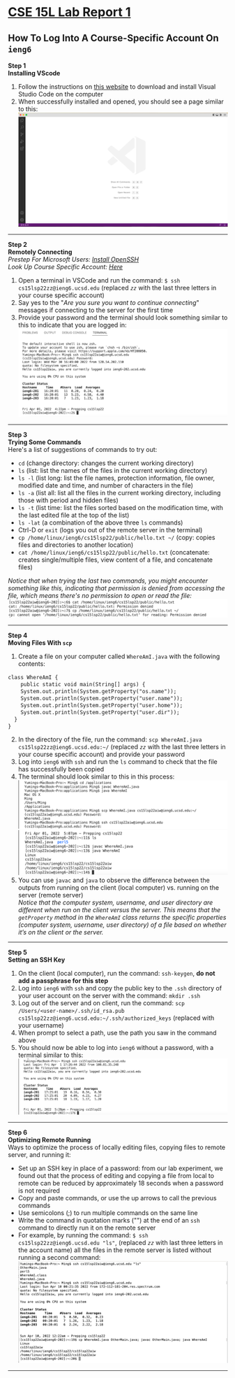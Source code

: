 # [CSE 15L Lab Report 1](https://yuming73.github.io/cse15l-lab-reports/lab-report-1-week-2.html)  
## How To Log Into A Course-Specific Account On `ieng6`     
    
**Step 1**   
**Installing VScode**     
1. Follow the instructions on [this website](https://code.visualstudio.com/) to download and install Visual Studio Code on the computer   
2. When successfully installed and opened, you should see a page similar to this:   
![installing vscode](lab1_screenshot1.png)    

---

**Step 2**   
**Remotely Connecting**  
*Prestep For Microsoft Users: [Install OpenSSH](https://docs.microsoft.com/en-us/windows-server/administration/openssh/openssh_install_firstuse)*    
*Look Up Course Specific Account: [Here](https://sdacs.ucsd.edu/~icc/index.php)*    
1. Open a terminal in VSCode and run the command: `$ ssh cs15lsp22zz@ieng6.ucsd.edu` (replaced *`zz`* with the last three letters in your course specific account)  
2. Say yes to the "*Are you sure you want to continue connecting*" messages if connecting to the server for the first time  
3. Provide your password and the terminal should look something similar to this to indicate that you are logged in:  
![remotely connecting](lab1_screenshot3.png)   

---

**Step 3**  
**Trying Some Commands**    
Here's a list of suggestions of commands to try out:
* `cd` (change directory: changes the current working directory)
* `ls` (list: list the names of the files in the current working directory) 
* `ls -l` (list long: list the file names, protection information, file owner, modified date and time, and number of characters in the file)  
* `ls -a` (list all: list all the files in the current working directory, including those with period and hidden files)
* `ls -t` (list time: list the files sorted based on the modification time, with the last edited file at the top of the list)
* `ls -lat` (a combination of the above three `ls` commands)
* Ctrl-D or `exit` (logs you out of the remote server in the terminal)
* `cp /home/linux/ieng6/cs15lsp22/public/hello.txt ~/` (copy: copies files and directories to another location)  
* `cat /home/linux/ieng6/cs15lsp22/public/hello.txt` (concatenate: creates single/multiple files, view content of a file, and concatenate files)    

*Notice that when trying the last two commands, you might encounter something like this, indicating that permission is denied from accessing the file, which means there's no permission to open or read the file:*  
![trying some commands](lab1_screenshot4.png)     

---

**Step 4**  
**Moving Files With `scp`**   
1. Create a file on your computer called `WhereAmI.java` with the following contents:
```
class WhereAmI {
    public static void main(String[] args) {
    System.out.println(System.getProperty("os.name"));
    System.out.println(System.getProperty("user.name"));
    System.out.println(System.getProperty("user.home"));
    System.out.println(System.getProperty("user.dir"));
  }
}
```
2. In the directory of the file, run the command: `scp WhereAmI.java cs15lsp22zz@ieng6.ucsd.edu:~/` (replaced *`zz`* with the last three letters in your course specific account) and provide your password
3. Log into `ieng6` with `ssh` and run the `ls` command to check that the file has successfully been copied
4. The terminal should look similar to this in this process:   
![moving files with scp](lab1_screenshot2.png)    
![moving files with scp](lab1_screenshot5.png)    
5. You can use `javac` and `java` to observe the difference between the outputs from running on the client (local computer) vs. running on the server (remote server)  
*Notice that the computer system, username, and user directory are different when run on the client versus the server. This means that the `getProperty` method in the `WhereAmI` class returns the specific properties (computer system, username, user directory) of a file based on whether it’s on the client or the server.*    

---

**Step 5**   
**Setting an SSH Key**    
1. On the client (local computer), run the command: `ssh-keygen`, **do not add a passphrase for this step**
2. Log into `ieng6` with `ssh` and copy the public key to the `.ssh` directory of your user account on the server with the command: `mkdir .ssh`   
3. Log out of the server and on client, run the command: `scp /Users/<user-name>/.ssh/id_rsa.pub cs15lsp22zz@ieng6.ucsd.edu:~/.ssh/authorized_keys` (replaced with your username)
4. When prompt to select a path, use the path you saw in the command above   
5. You should now be able to log into `ieng6` without a password, with a terminal similar to this:  
![remote login without password](lab1_screenshot6.png)   

---

**Step 6**   
**Optimizing Remote Running**   
Ways to optimize the process of locally editing files, copying files to remote server, and running it:    
* Set up an SSH key in place of a password: from our lab experiment, we found out that the process of editing and copying a file from local to remote can be reduced by approximately 18 seconds when a password is not required    
* Copy and paste commands, or use the up arrows to call the previous commands   
* Use semicolons (;) to run multiple commands on the same line   
* Write the command in quotation marks ("") at the end of an `ssh` command to directly run it on the remote server   
* For example, by running the command: `$ ssh cs15lsp22zz@ieng6.ucsd.edu "ls"`, (replaced *`zz`* with last three letters in the account name) all the files in the remote server is listed without running a second command:  
![optimizing remote running](lab1_screenshot7.png)   

---